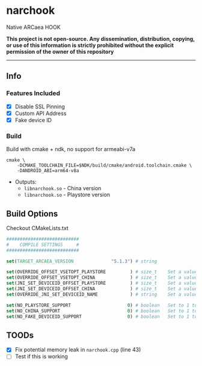 # narchook

Native ARCaea HOOK

**This project is not open-source.  Any dissemination, distribution, copying, or use of this information is strictly prohibited without the explicit permission of the owner of this repository**

---

## Info

### Features Included

- [x] Disable SSL Pinning
- [x] Custom API Address
- [x] Fake device ID

### Build

Build with cmake + ndk, no support for armeabi-v7a

```shell
cmake \
    -DCMAKE_TOOLCHAIN_FILE=$NDK/build/cmake/android.toolchain.cmake \
    -DANDROID_ABI=arm64-v8a
```

- Outputs:
  + `libnarchook.so` - China version
  + `libnarchook.so` - Playstore version

## Build Options
Checkout CMakeLists.txt
```cmake
###########################
#    COMPILE SETTINGS     #
###########################

set(TARGET_ARCAEA_VERSION              "5.1.3") # string

set(OVERRIDE_OFFSET_VSETOPT_PLAYSTORE         ) # size_t    Set a value to override Playstore version default 'CURL_vsetopt' offset
set(OVERRIDE_OFFSET_VSETOPT_CHINA             ) # size_t    Set a value to override China version default 'CURL_vsetopt' offset
set(JNI_SET_DEVICEID_OFFSET_PLAYSTORE         ) # size_t    Set a value to use offset instead of symbol name for 'setDeviceId' hook
set(JNI_SET_DEVICEID_OFFSET_CHINA             ) # size_t    Set a value to use offset instead of symbol name for 'setDeviceId' hook
set(OVERRIDE_JNI_SET_DEVICEID_NAME            ) # string    Set a value to override 'setDeviceId' symbol name

set(NO_PLAYSTORE_SUPPORT                     0) # boolean   Set to 1 to disable Playstore version support
set(NO_CHINA_SUPPORT                         0) # boolean   Set to 1 to disable China version support
set(NO_FAKE_DEVICEID_SUPPORT                 0) # boolean   Set to 1 to disable fake device id support
```

## TOODs

- [x] Fix potential memory leak in `narchook.cpp` (line 43)
- [ ] Test if this is working